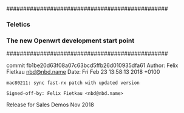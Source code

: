 ################################################
###		Teletics 
### The new Openwrt development start point ####
################################################

commit fb1be20d63f08a07c63bcd5ffb26d010935dfa61
Author: Felix Fietkau <nbd@nbd.name>
Date:   Fri Feb 23 13:58:13 2018 +0100

    mac80211: sync fast-rx patch with updated version
    
    Signed-off-by: Felix Fietkau <nbd@nbd.name>

Release for Sales Demos Nov 2018
